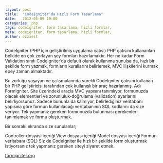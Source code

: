 ```yaml
---
layout: post
title:  "CodeIgniter’da Hızlı Form Tasarlama"
date:   2012-05-09 19:00
categories: php
tags: codeigniter, form tasarlama, hizli formlar,
meta: codeigniter, form tasarlama, hizli formlar,
author: ozziest
---
```


CodeIgniter (PHP için geliştirilmiş uygulama çatısı) PHP çatısını kullananları belkide en çok zorlayan şey formları hazırlamaktır. Her ne kadar Form Validation sınıfı CodeIgniter’da default olarak kullanıma sunulsa da, hızlı bir şekilde form yazmak, formların kurallarını belirlemek, MVC ilişkilerini kurmak epey zaman almaktadır.

Bu zorluğu yaşayan ve çalışmalarında sürekli CodeIgniter çatısını kullanan bir PHP geliştiricisi tarafından çok kullanışlı bir araç hazırlanmış. Adı FormIgniter. Site üzerindeki araçla MVC yapısını tanımlıyor, formunuzda olacak elementleri ve zorunluluk-doğrulama (validation) ayarlarını belirliyorsunuz. Sadece bununla da kalmıyor, belirlediğiniz veritabanı yapısına göre formun kullanılacağı veritabanının SQL kodlarını da size veriyor. Tek yapmanız gereken formunuzda bulunması gerekenleri tanımlamak ve formu oluşturmak.

Bir sonraki ekranda size sunulanlar;

Controller dosyası içeriği
View dosyası içeriği
Model dosyası içeriği
Formun veritabanı (SQL)
Siz de CodeIgniter ile hızlı bir şekilde form oluşturmak istiyorsanız tek yapmanız gereken siteyi ziyaret etmek.

[formigniter.org](http://formigniter.org)